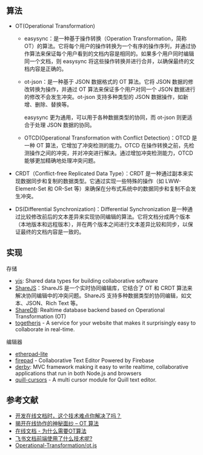 ## 算法

- OT(Operational Transformation)

    - easysync：是一种基于操作转换（Operation Transformation，简称 OT）的算法。它将每个用户的操作转换为一个有序的操作序列，并通过协作算法来保证每个用户看到的文档内容是相同的。如果多个用户同时编辑同一个文档，则 easysync 将这些操作转换并进行合并，以确保最终的文档内容是正确的。
    - ot-json：是一种基于 JSON 数据格式的 OT 算法。它将 JSON 数据的修改转换为操作，并通过 OT 算法来保证多个用户对同一个 JSON 数据进行的修改不会发生冲突。ot-json 支持多种类型的 JSON 数据操作，如新增、删除、替换等。

        easysync 更为通用，可以用于各种数据类型的协同，而 ot-json 则更适合于处理 JSON 数据的协同。

    - OTCD(Operational Transformation with Conflict Detection)：OTCD 是一种 OT 算法，它增加了冲突检测的能力。OTCD 在操作转换之前，先检测操作之间的冲突，并对冲突进行解决。通过增加冲突检测能力，OTCD 能够更加精确地处理冲突问题。

- CRDT（Conflict-free Replicated Data Type）：CRDT 是一种通过副本来实现数据同步和复制的数据类型。它通过实现一些特殊的操作（如 LWW-Element-Set 和 OR-Set 等）来确保在分布式系统中的数据同步和复制不会发生冲突。
- DS(Differential Synchronization)：Differential Synchronization 是一种通过比较修改前后的文本差异来实现协同编辑的算法。它将文档分成两个版本（本地版本和远程版本），并在两个版本之间进行文本差异比较和同步，以保证最终的文档内容是一致的。

## 实现

存储

- [yjs](https://github.com/yjs/yjs): Shared data types for building collaborative software
- [ShareJS](https://github.com/josephg/ShareJS)：ShareJS 是一个实时协同编辑库，它结合了 OT 和 CRDT 算法来解决协同编辑中的冲突问题。ShareJS 支持多种数据类型的协同编辑，如文本、JSON、Rich Text 等。
- [ShareDB](https://github.com/share/sharedb): Realtime database backend based on Operational Transformation (OT)
- [togetherjs](https://github.com/jsfiddle/togetherjs) - A service for your website that makes it surprisingly easy to collaborate in real-time.

编辑器

- [etherpad-lite](https://github.com/ether/etherpad-lite)
- [firepad](https://github.com/FirebaseExtended/firepad) - Collaborative Text Editor Powered by Firebase
- [derby](https://github.com/derbyjs/derby): MVC framework making it easy to write realtime, collaborative applications that run in both Node.js and browsers
- [quill-cursors](https://github.com/reedsy/quill-cursors) - A multi cursor module for Quill text editor.

## 参考文献

- [开发在线文档时，这个技术难点你解决了吗？](https://zhuanlan.zhihu.com/p/394302974)
- [揭开在线协作的神秘面纱 – OT 算法](http://www.alloyteam.com/2019/07/13659/)
- [在线文档 - 为什么需要OT算法](https://zhuanlan.zhihu.com/p/377481761)
- [飞书文档前端使用了什么技术呢?](https://www.zhihu.com/question/548405585/answer/2661848985?utm_oi=35897751896064&utm_source=pocket_mylist)
- [Operational-Transformation/ot.js](https://github.com/Operational-Transformation/ot.js)
